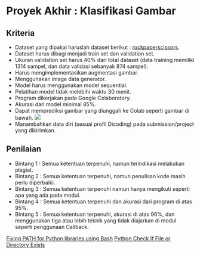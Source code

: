 # Proyek Akhir : Klasifikasi Gambar

## Kriteria

* Dataset yang dipakai haruslah dataset berikut : [rockpaperscissors](https://dicodingacademy.blob.core.windows.net/picodiploma/ml_pemula_academy/rockpaperscissors.zip).
* Dataset harus dibagi menjadi train set dan validation set.
* Ukuran validation set harus 40% dari total dataset (data training memiliki 1314 sampel, dan data validasi sebanyak 874 sampel).
* Harus mengimplementasikan augmentasi gambar.
* Menggunakan image data generator.
* Model harus menggunakan model sequential.
* Pelatihan model tidak melebihi waktu 30 menit.
* Program dikerjakan pada Google Colaboratory.
* Akurasi dari model minimal 85%.
* Dapat memprediksi gambar yang diunggah ke Colab seperti gambar di bawah.
  ![](https://d17ivq9b7rppb3.cloudfront.net/original/academy/202004302318257ec23b834046174a7d426680e488905e.png)
* Manambahkan data diri (sesuai profil Dicoding) pada submission/project yang dikirimkan.

## Penilaian

* Bintang 1 : Semua ketentuan terpenuhi, namun terindikasi melakukan plagiat.
* Bintang 2 : Semua ketentuan terpenuhi, namun penulisan kode masih perlu diperbaiki.
* Bintang 3 : Semua ketentuan terpenuhi namun hanya mengikuti seperti apa yang ada pada modul.
* Bintang 4 : Semua ketentuan terpenuhi dan akurasi dari program di atas 95%.
* Bintang 5 : Semua ketentuan terpenuhi, akurasi di atas 96%, dan menggunakan tiga atau lebih teknik yang tidak diajarkan di modul seperti penggunaan Callback.

[Fixing PATH for Python libraries using Bash](https://stackoverflow.com/questions/58051467/fixing-path-for-python-libraries-using-bash)
[Python Check If File or Directory Exists](https://www.guru99.com/python-check-if-file-exists.html#1)